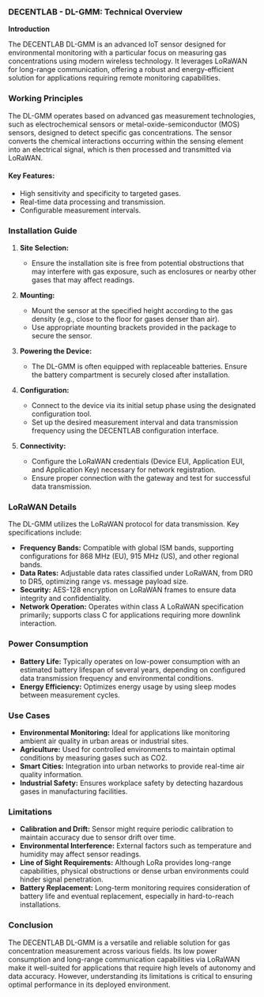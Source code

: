 ### DECENTLAB - DL-GMM: Technical Overview

**Introduction**

The DECENTLAB DL-GMM is an advanced IoT sensor designed for environmental monitoring with a particular focus on measuring gas concentrations using modern wireless technology. It leverages LoRaWAN for long-range communication, offering a robust and energy-efficient solution for applications requiring remote monitoring capabilities.

### Working Principles

The DL-GMM operates based on advanced gas measurement technologies, such as electrochemical sensors or metal-oxide-semiconductor (MOS) sensors, designed to detect specific gas concentrations. The sensor converts the chemical interactions occurring within the sensing element into an electrical signal, which is then processed and transmitted via LoRaWAN.

#### Key Features:
- High sensitivity and specificity to targeted gases.
- Real-time data processing and transmission.
- Configurable measurement intervals.

### Installation Guide

1. **Site Selection:**
   - Ensure the installation site is free from potential obstructions that may interfere with gas exposure, such as enclosures or nearby other gases that may affect readings.

2. **Mounting:**
   - Mount the sensor at the specified height according to the gas density (e.g., close to the floor for gases denser than air).
   - Use appropriate mounting brackets provided in the package to secure the sensor.

3. **Powering the Device:**
   - The DL-GMM is often equipped with replaceable batteries. Ensure the battery compartment is securely closed after installation.

4. **Configuration:**
   - Connect to the device via its initial setup phase using the designated configuration tool.
   - Set up the desired measurement interval and data transmission frequency using the DECENTLAB configuration interface.

5. **Connectivity:**
   - Configure the LoRaWAN credentials (Device EUI, Application EUI, and Application Key) necessary for network registration.
   - Ensure proper connection with the gateway and test for successful data transmission.

### LoRaWAN Details

The DL-GMM utilizes the LoRaWAN protocol for data transmission. Key specifications include:

- **Frequency Bands:** Compatible with global ISM bands, supporting configurations for 868 MHz (EU), 915 MHz (US), and other regional bands.
- **Data Rates:** Adjustable data rates classified under LoRaWAN, from DR0 to DR5, optimizing range vs. message payload size.
- **Security:** AES-128 encryption on LoRaWAN frames to ensure data integrity and confidentiality.
- **Network Operation:** Operates within class A LoRaWAN specification primarily; supports class C for applications requiring more downlink interaction.

### Power Consumption

- **Battery Life:** Typically operates on low-power consumption with an estimated battery lifespan of several years, depending on configured data transmission frequency and environmental conditions.
- **Energy Efficiency:** Optimizes energy usage by using sleep modes between measurement cycles.

### Use Cases

- **Environmental Monitoring:** Ideal for applications like monitoring ambient air quality in urban areas or industrial sites.
- **Agriculture:** Used for controlled environments to maintain optimal conditions by measuring gases such as CO2.
- **Smart Cities:** Integration into urban networks to provide real-time air quality information.
- **Industrial Safety:** Ensures workplace safety by detecting hazardous gases in manufacturing facilities.

### Limitations

- **Calibration and Drift:** Sensor might require periodic calibration to maintain accuracy due to sensor drift over time.
- **Environmental Interference:** External factors such as temperature and humidity may affect sensor readings.
- **Line of Sight Requirements:** Although LoRa provides long-range capabilities, physical obstructions or dense urban environments could hinder signal penetration.
- **Battery Replacement:** Long-term monitoring requires consideration of battery life and eventual replacement, especially in hard-to-reach installations.

### Conclusion

The DECENTLAB DL-GMM is a versatile and reliable solution for gas concentration measurement across various fields. Its low power consumption and long-range communication capabilities via LoRaWAN make it well-suited for applications that require high levels of autonomy and data accuracy. However, understanding its limitations is critical to ensuring optimal performance in its deployed environment.